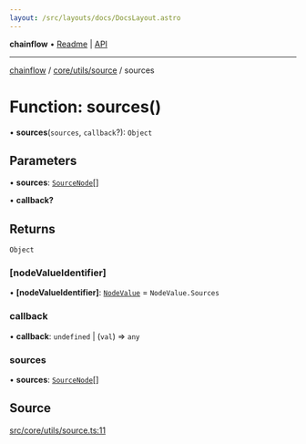 ```yaml
---
layout: /src/layouts/docs/DocsLayout.astro
---
```


**chainflow** • [Readme](/docs/README) \| [API](/docs/modules)

***

[chainflow](/docs/README) / [core/utils/source](/docs/core/utils/source/README) / sources

# Function: sources()

• **sources**(`sources`, `callback`?): `Object`

## Parameters

• **sources**: [`SourceNode`](/docs/core/sourceNode/interfaces/SourceNode)[]

• **callback?**

## Returns

`Object`

### [nodeValueIdentifier]

• **[nodeValueIdentifier]**: [`NodeValue`](/docs/core/inputNode/enumerations/NodeValue) = `NodeValue.Sources`

### callback

• **callback**: `undefined` \| (`val`) => `any`

### sources

• **sources**: [`SourceNode`](/docs/core/sourceNode/interfaces/SourceNode)[]

## Source

[src/core/utils/source.ts:11](https://github.com/edwinlzs/chainflow/blob/99ff659/src/core/utils/source.ts#L11)
